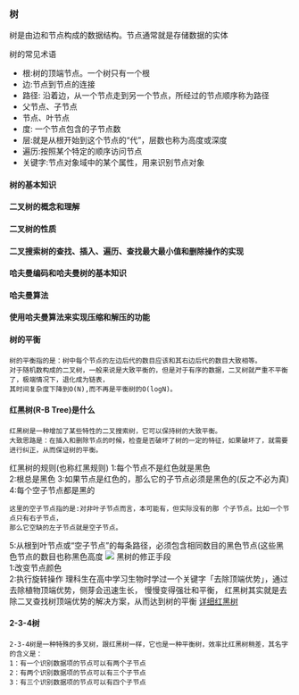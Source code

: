 ### 树
树是由边和节点构成的数据结构。节点通常就是存储数据的实体  

树的常见术语

- 根:树的顶端节点。一个树只有一个根 
- 边:节点到节点的连接  
- 路径: 沿着边，从一个节点走到另一个节点，所经过的节点顺序称为路径
- 父节点、子节点
- 节点、叶节点
- 度: 一个节点包含的子节点数
- 层:就是从根开始到这个节点的“代”，层数也称为高度或深度
- 遍历:按照某个特定的顺序访问节点
- 关键字:节点对象域中的某个属性，用来识别节点对象

#### 树的基本知识

#### 二叉树的概念和理解

#### 二叉树的性质

#### 二叉搜索树的查找、插入、遍历、查找最大最小值和删除操作的实现

#### 哈夫曼编码和哈夫曼树的基本知识

#### 哈夫曼算法

#### 使用哈夫曼算法来实现压缩和解压的功能

#### 树的平衡
    树的平衡指的是：树中每个节点的左边后代的数目应该和其右边后代的数目大致相等。
    对于随机数构成的二叉树，一般来说是大致平衡的，但是对于有序的数据，二叉树就严重不平衡了，极端情况下，退化成为链表，
    其时间复杂度下降到O(N),而不再是平衡树的O(logN)。
#### 红黑树(R-B Tree)是什么
    红黑树是一种增加了某些特性的二叉搜索树，它可以保持树的大致平衡。
    大致思路是：在插入和删除节点的时候，检查是否破坏了树的一定的特征，如果破坏了，就需要进行纠正，从而保证树的平衡。
红黑树的规则(也称红黑规则)
1:每个节点不是红色就是黑色  
2:根总是黑色 
3:如果节点是红色的，那么它的子节点必须是黑色的(反之不必为真) 
4:每个空子节点都是黑的

    这里的空子节点指的是:对非叶子节点而言，本可能有，但实际没有的那 个子节点。比如一个节点只有右子节点，
    那么它空缺的左子节点就是空子节点。 
5:从根到叶节点或“空子节点”的每条路径，必须包含相同数目的黑色节点(这些黑色节点的数目也称黑色高度 
![](https://ss.csdn.net/p?https://mmbiz.qpic.cn/mmbiz_gif/N1knSK6wthoJw04Jcia2DibhlTQd5uzHaHvHzicojAC2BbAn0YiccSWV4h2hicmQuSgFXJOFpT4SwwS6AV2s9rVWGZA/640?wx_fmt=gif)
黑树的修正手段   
1:改变节点颜色  
2:执行旋转操作
理科生在高中学习生物时学过一个关键字「去除顶端优势」，通过去除植物顶端优势，侧芽会迅速生长，
慢慢变得强壮和平衡， 红黑树其实就是去除二叉查找树顶端优势的解决方案，从而达到树的平衡
[详细红黑树](http://www.360doc.com/content/18/0904/19/25944647_783893127.shtml)

#### 2-3-4树
    2-3-4树是一种特殊的多叉树，跟红黑树一样，它也是一种平衡树，效率比红黑树稍差，其名字的含义是：
    1：有一个识别数据项的节点可以有两个子节点
    2：有两个识别数据项的节点可以有三个子节点
    3：有三个识别数据项的节点可以有四个子节点
    

